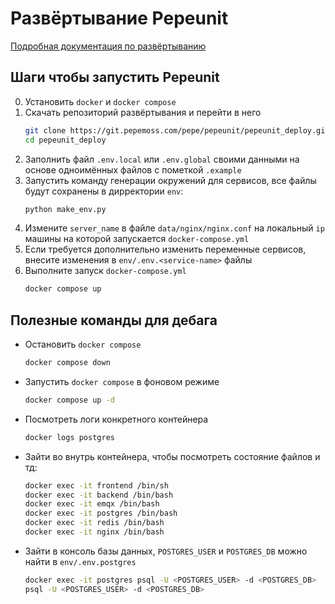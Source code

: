 # Развёртывание Pepeunit

[Подробная документация по развёртыванию](https://pepeunit.com/deployment/docker.html)

## Шаги чтобы запустить Pepeunit

0. Установить `docker` и `docker compose`
1. Скачать репозиторий развёртывания и перейти в него
    ```bash
    git clone https://git.pepemoss.com/pepe/pepeunit/pepeunit_deploy.git
    cd pepeunit_deploy
    ```
1. Заполнить файл `.env.local` или `.env.global` своими данными на основе одноимённых файлов с пометкой `.example`
1. Запустить команду генерации окружений для сервисов, все файлы будут сохранены в дирректории `env`:
    ```bash
    python make_env.py
    ```
1. Измените `server_name` в файле `data/nginx/nginx.conf` на локальный `ip` машины на которой запускается `docker-compose.yml`
1. Если требуется дополнительно изменить переменные сервисов, внесите изменения в `env/.env.<service-name>` файлы
1. Выполните запуск `docker-compose.yml`
    ```bash
    docker compose up
    ```

## Полезные команды для дебага

- Остановить `docker compose`
    ```bash
    docker compose down
    ```
- Запустить `docker compose` в фоновом режиме
    ```bash
    docker compose up -d
    ```
- Посмотреть логи конкретного контейнера
    ```bash
    docker logs postgres
    ```
- Зайти во внутрь контейнера, чтобы посмотреть состояние файлов и тд:
    ```bash
    docker exec -it frontend /bin/sh
    docker exec -it backend /bin/bash
    docker exec -it emqx /bin/bash
    docker exec -it postgres /bin/bash
    docker exec -it redis /bin/bash
    docker exec -it nginx /bin/bash
    ```
- Зайти в консоль базы данных, `POSTGRES_USER` и `POSTGRES_DB` можно найти в `env/.env.postgres`
    ```bash
    docker exec -it postgres psql -U <POSTGRES_USER> -d <POSTGRES_DB>
    psql -U <POSTGRES_USER> -d <POSTGRES_DB>
    ```